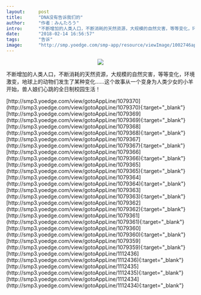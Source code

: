 ```yaml
---
layout:     post
title:      "DNA没有告诉我们的"
author:     "作者：みんたろう"
intro:      "不断增加的人类人口，不断消耗的天然资源，大规模的自然灾害，等等变化，环境激变，地球上的动物们发生了某种变化……这个故事从一个变身为人类少女的小羊开始，兽人娘们心跳的全日制校园生活！"
date:       "2018-02-14 16:56:57"
tags:       "告诉"
image:      "http://smp.yoedge.com/smp-app/resource/viewImage/1002746appline.png"
---
```

<div style="text-align: center">
<p><img src="http://smp.yoedge.com/smp-app/resource/viewImage/1002746appline.png"/></p>
</div>
<p class="post-meta">
<span>不断增加的人类人口，不断消耗的天然资源，大规模的自然灾害，等等变化，环境激变，地球上的动物们发生了某种变化……这个故事从一个变身为人类少女的小羊开始，兽人娘们心跳的全日制校园生活！</span>
</p>
[http://smp3.yoedge.com/view/gotoAppLine/1079370](http://smp3.yoedge.com/view/gotoAppLine/1079370){:target="_blank"}
[http://smp3.yoedge.com/view/gotoAppLine/1079369](http://smp3.yoedge.com/view/gotoAppLine/1079369){:target="_blank"}
[http://smp3.yoedge.com/view/gotoAppLine/1079368](http://smp3.yoedge.com/view/gotoAppLine/1079368){:target="_blank"}
[http://smp3.yoedge.com/view/gotoAppLine/1079367](http://smp3.yoedge.com/view/gotoAppLine/1079367){:target="_blank"}
[http://smp3.yoedge.com/view/gotoAppLine/1079366](http://smp3.yoedge.com/view/gotoAppLine/1079366){:target="_blank"}
[http://smp3.yoedge.com/view/gotoAppLine/1079365](http://smp3.yoedge.com/view/gotoAppLine/1079365){:target="_blank"}
[http://smp3.yoedge.com/view/gotoAppLine/1079364](http://smp3.yoedge.com/view/gotoAppLine/1079364){:target="_blank"}
[http://smp3.yoedge.com/view/gotoAppLine/1079363](http://smp3.yoedge.com/view/gotoAppLine/1079363){:target="_blank"}
[http://smp3.yoedge.com/view/gotoAppLine/1079362](http://smp3.yoedge.com/view/gotoAppLine/1079362){:target="_blank"}
[http://smp3.yoedge.com/view/gotoAppLine/1079361](http://smp3.yoedge.com/view/gotoAppLine/1079361){:target="_blank"}
[http://smp3.yoedge.com/view/gotoAppLine/1079360](http://smp3.yoedge.com/view/gotoAppLine/1079360){:target="_blank"}
[http://smp3.yoedge.com/view/gotoAppLine/1079359](http://smp3.yoedge.com/view/gotoAppLine/1079359){:target="_blank"}
[http://smp3.yoedge.com/view/gotoAppLine/1112436](http://smp3.yoedge.com/view/gotoAppLine/1112436){:target="_blank"}
[http://smp3.yoedge.com/view/gotoAppLine/1112435](http://smp3.yoedge.com/view/gotoAppLine/1112435){:target="_blank"}
[http://smp3.yoedge.com/view/gotoAppLine/1112434](http://smp3.yoedge.com/view/gotoAppLine/1112434){:target="_blank"}


